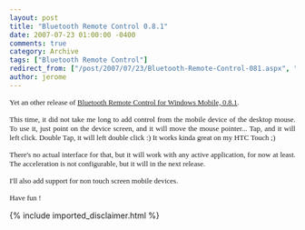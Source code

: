 ```yaml
---
layout: post
title: "Bluetooth Remote Control 0.8.1"
date: 2007-07-23 01:00:00 -0400
comments: true
category: Archive
tags: ["Bluetooth Remote Control"]
redirect_from: ["/post/2007/07/23/Bluetooth-Remote-Control-081.aspx", "/post/2007/07/23/bluetooth-remote-control-081.aspx"]
author: jerome
---
```

<!-- more -->
<p align="justify">
<font face="Verdana" size="2">Yet an other release of <a href="/files/BTRemoteSetup-0.8.1.msi">Bluetooth Remote Control for Windows Mobile, 0.8.1</a>.</font>
</p>
<p align="justify">
<font face="Verdana" size="2">This time, it did not take me long to add control from the mobile device of the desktop mouse. To use it, just point on the device screen, and it will move the mouse pointer... Tap, and it will left click. Double Tap, it will left double click :) It works kinda great on my HTC Touch ;)</font>
</p>
<p align="justify">
<font face="Verdana" size="2">There&#39;s no actual interface for that, but it will work with any active application, for now at least. The acceleration is not configurable, but it will in the next release.</font>
</p>
<p align="justify">
<font face="Verdana" size="2">I&#39;ll also add support for non touch screen mobile devices.</font>
</p>
<p align="justify">
<font face="Verdana" size="2">Have fun !</font>
</p>

{% include imported_disclaimer.html %}
